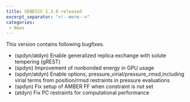 ```yaml
---
title: GENESIS 1.3.0 released
excerpt_separator: "<!--more-->"
categories:
 - News
---
```


This version contains following bugfixes.

-   (spdyn/atdyn) Enable generalized replica exchange with solute
    tempering (gREST)
-   (spdyn) Improvement of nonbonded energy in GPU usage
-   (spdyn/atdyn) Enable options,
    pressure_virial/pressure_rmsd,including virial terms from
    position/rmsd restraints in pressure evaluations
-   (spdyn) Fix setup of AMBER FF when constraint is not set
-   (atdyn) Fix PC restraints for computational performance
